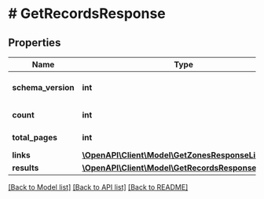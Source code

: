 # # GetRecordsResponse

## Properties

Name | Type | Description | Notes
------------ | ------------- | ------------- | -------------
**schema_version** | **int** | The schema version | [optional]
**count** | **int** | Number of records | [optional]
**total_pages** | **int** | The total pages | [optional]
**links** | [**\OpenAPI\Client\Model\GetZonesResponseLinks**](GetZonesResponseLinks.md) |  | [optional]
**results** | [**\OpenAPI\Client\Model\GetRecordsResponseResults**](GetRecordsResponseResults.md) |  | [optional]

[[Back to Model list]](../../README.md#models) [[Back to API list]](../../README.md#endpoints) [[Back to README]](../../README.md)
